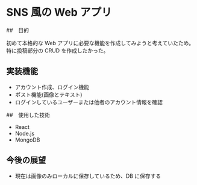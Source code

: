 # SNS 風の Web アプリ

##　目的

初めて本格的な Web アプリに必要な機能を作成してみようと考えていたため。
特に投稿部分の CRUD を作成したかった。

## 実装機能

- アカウント作成、ログイン機能
- ポスト機能(画像とテキスト)
- ログインしているユーザーまたは他者のアカウント情報を確認

##　使用した技術

- React
- Node.js
- MongoDB

## 今後の展望

- 現在は画像のみローカルに保存しているため、DB に保存する
